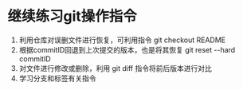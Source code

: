 # 继续练习git操作指令

1. 利用仓库对误删文件进行恢复，可利用指令 git checkout README
2. 根据commitID回退到上次提交的版本，也是将其恢复 git reset --hard commitID
3. 对文件进行修改或删除，利用 git diff 指令将前后版本进行对比
4. 学习分支和标签有关指令
